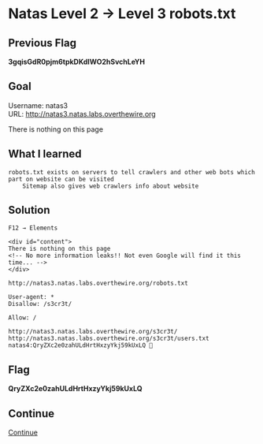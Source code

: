 # Natas Level 2 → Level 3 robots.txt

## Previous Flag
<b>3gqisGdR0pjm6tpkDKdIWO2hSvchLeYH</b>

## Goal
Username: natas3<br>
URL: http://natas3.natas.labs.overthewire.org<br>

There is nothing on this page

## What I learned
```
robots.txt exists on servers to tell crawlers and other web bots which part on website can be visited
    Sitemap also gives web crawlers info about website
```

## Solution
```
F12 → Elements

<div id="content">
There is nothing on this page
<!-- No more information leaks!! Not even Google will find it this time... -->
</div>

http://natas3.natas.labs.overthewire.org/robots.txt

User-agent: *
Disallow: /s3cr3t/

Allow: /

http://natas3.natas.labs.overthewire.org/s3cr3t/
http://natas3.natas.labs.overthewire.org/s3cr3t/users.txt
natas4:QryZXc2e0zahULdHrtHxzyYkj59kUxLQ 🔐
```

## Flag
<b>QryZXc2e0zahULdHrtHxzyYkj59kUxLQ</b>

## Continue
[Continue](/overthewire/Natas0304.md)